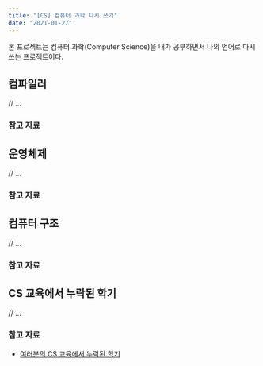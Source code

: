 ```yaml
---
title: "[CS] 컴퓨터 과학 다시 쓰기"
date: "2021-01-27"
---
```


본 프로젝트는 컴퓨터 과학(Computer Science)을 내가 공부하면서 나의 언어로 다시 쓰는 프로젝트이다.

## 컴파일러

// ...

### 참고 자료

## 운영체제

// ...

### 참고 자료

## 컴퓨터 구조

// ...

### 참고 자료

## CS 교육에서 누락된 학기

// ...

### 참고 자료

- [여러분의 CS 교육에서 누락된 학기](https://missing-semester-kr.github.io/)
